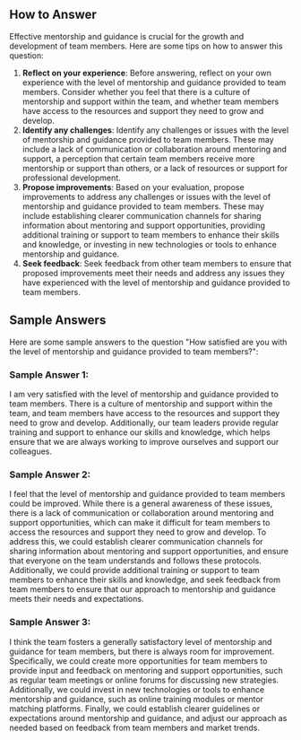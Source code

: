

How to Answer
-------------

Effective mentorship and guidance is crucial for the growth and development of team members. Here are some tips on how to answer this question:

1. **Reflect on your experience**: Before answering, reflect on your own experience with the level of mentorship and guidance provided to team members. Consider whether you feel that there is a culture of mentorship and support within the team, and whether team members have access to the resources and support they need to grow and develop.
2. **Identify any challenges**: Identify any challenges or issues with the level of mentorship and guidance provided to team members. These may include a lack of communication or collaboration around mentoring and support, a perception that certain team members receive more mentorship or support than others, or a lack of resources or support for professional development.
3. **Propose improvements**: Based on your evaluation, propose improvements to address any challenges or issues with the level of mentorship and guidance provided to team members. These may include establishing clearer communication channels for sharing information about mentoring and support opportunities, providing additional training or support to team members to enhance their skills and knowledge, or investing in new technologies or tools to enhance mentorship and guidance.
4. **Seek feedback**: Seek feedback from other team members to ensure that proposed improvements meet their needs and address any issues they have experienced with the level of mentorship and guidance provided to team members.

Sample Answers
--------------

Here are some sample answers to the question "How satisfied are you with the level of mentorship and guidance provided to team members?":

### Sample Answer 1:

I am very satisfied with the level of mentorship and guidance provided to team members. There is a culture of mentorship and support within the team, and team members have access to the resources and support they need to grow and develop. Additionally, our team leaders provide regular training and support to enhance our skills and knowledge, which helps ensure that we are always working to improve ourselves and support our colleagues.

### Sample Answer 2:

I feel that the level of mentorship and guidance provided to team members could be improved. While there is a general awareness of these issues, there is a lack of communication or collaboration around mentoring and support opportunities, which can make it difficult for team members to access the resources and support they need to grow and develop. To address this, we could establish clearer communication channels for sharing information about mentoring and support opportunities, and ensure that everyone on the team understands and follows these protocols. Additionally, we could provide additional training or support to team members to enhance their skills and knowledge, and seek feedback from team members to ensure that our approach to mentorship and guidance meets their needs and expectations.

### Sample Answer 3:

I think the team fosters a generally satisfactory level of mentorship and guidance for team members, but there is always room for improvement. Specifically, we could create more opportunities for team members to provide input and feedback on mentoring and support opportunities, such as regular team meetings or online forums for discussing new strategies. Additionally, we could invest in new technologies or tools to enhance mentorship and guidance, such as online training modules or mentor matching platforms. Finally, we could establish clearer guidelines or expectations around mentorship and guidance, and adjust our approach as needed based on feedback from team members and market trends.
